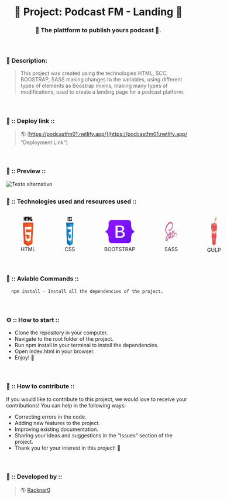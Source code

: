 <h1 align="center">🌟 Project: Podcast FM - Landing 🎨</h1>

<h3 align="center">📝 The plattform to publish yours podcast 📝.</h3>

<br>


## <h3>📄 **Description:**</h3>
> This project was created using the technologies HTML, SCC, BOOSTRAP, SASS making changes to the variables, using different types of elements as Boostrap mixins, making many types of modifications, used to create a landing page for a podcast platform.

<br>


## <h3>📄 **:: Deploy link ::**</h3>
> 🌎 [https://podcastfm01.netlify.app/](https://podcastfm01.netlify.app/ "Deployment Link")

<br>

## <h3>📄 **:: Preview ::**</h3>
<img src="./preview.gif" alt="Texto alternativo" width="400px">

<br>

## <h3>📄 **:: Technologies used and resources used ::**</h3>
<div style="display: flex; justify-content: start; align-items: center;">
  <figure style="display: flex; flex-direction: column; justify-content: center; align-items: center">
    <img src="https://github.com/Racknar0/logos/blob/master/coleccion-logos/html5.png?raw=true" alt="css3" width="80" height="80" />
    <figcaption style="text-align: center">HTML</figcaption>
  </figure>

  <figure style="display: flex; flex-direction: column; justify-content: center; align-items: center">
    <img src="https://raw.githubusercontent.com/devicons/devicon/master/icons/css3/css3-original-wordmark.svg" alt="css3" width="80" height="80" /> 
    <figcaption style="text-align: center">CSS</figcaption>
  </figure>

  <figure style="display: flex; flex-direction: column; justify-content: center; align-items: center">
    <img src="https://raw.githubusercontent.com/Racknar0/logos/181ca6311c2bd5811614e50fb29a6c713bc4575e/coleccion-logos/bootstrap/bootstrap-original.svg" alt="bootstrap" width="80" height="80" />
    <figcaption style="text-align: center">BOOTSTRAP</figcaption>
  </figure>

  <figure style="display: flex; flex-direction: column; justify-content: center; align-items: center">
    <img
      src="https://raw.githubusercontent.com/Racknar0/logos/master/coleccion-logos/sass.png" alt="sass" width="80"
      height="80" />
    <figcaption style="text-align: center">SASS</figcaption>
  </figure>

  <figure>
    <img
      src="https://raw.githubusercontent.com/Racknar0/logos/181ca6311c2bd5811614e50fb29a6c713bc4575e/coleccion-logos/gulp/gulp-plain.svg" alt="sass" width="80"
      height="80" />
    <figcaption style="text-align: center">GULP</figcaption>
  </figure>
</div>

<br>

## <h3>🤖 **:: Aviable Commands ::**</h3>
      npm install - Install all the dependencies of the project.


<br>

## <h3>⚙️ **:: How to start ::**</h3>
- Clone the repository in your computer.
- Navigate to the root folder of the project.
- Run npm install in your terminal to install the dependencies.
- Open index.html in your browser.
- Enjoy! 🎉

<br>

## <h3>🤝 **:: How to contribute ::**</h3>
If you would like to contribute to this project, we would love to receive your contributions! You can help in the following ways:
- Correcting errors in the code.
- Adding new features to the project.
- Improving existing documentation.
- Sharing your ideas and suggestions in the "Issues" section of the project.
- Thank you for your interest in this project! 🎉


<br>

## <h3>🤝 **:: Developed by ::**</h3>
> 🌎 [Racknar0](https://github.com/Racknar0 "Deployment Link")
